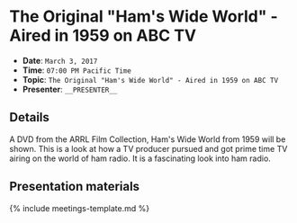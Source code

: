 # The Original "Ham's Wide World" - Aired in 1959 on ABC TV

* **Date**: `March 3, 2017`
* **Time**: `07:00 PM Pacific Time`
* **Topic**: `The Original "Ham's Wide World" - Aired in 1959 on ABC TV`
* **Presenter**: `__PRESENTER__`

## Details

A DVD from the ARRL Film Collection, Ham's Wide World from 1959 will be shown. This is a look at how a TV producer pursued and got prime time TV airing on the world of ham radio. It is a fascinating look into ham radio.

## Presentation materials

{% include meetings-template.md %}

